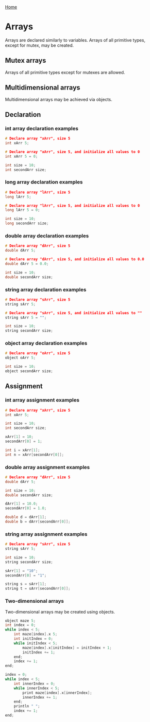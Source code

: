 [Home](https://github.com/puckowski/concert7/blob/master/)

# Arrays

Arrays are declared similarly to variables. Arrays of all primitive types, except for mutex, may be created.

## Mutex arrays

Arrays of all primitive types except for mutexes are allowed.

## Multidimensional arrays

Multidimensional arrays may be achieved via objects.

## Declaration

### int array declaration examples

```cpp
# Declare array "xArr", size 5
int xArr 5;

# Declare array "xArr", size 5, and initialize all values to 0
int xArr 5 = 0;

int size = 10;
int secondArr size;
```

### long array declaration examples

```cpp
# Declare array "lArr", size 5
long lArr 5;

# Declare array "lArr", size 5, and initialize all values to 0
long lArr 5 = 0;

int size = 10;
long secondArr size;
```

### double array declaration examples

```cpp
# Declare array "dArr", size 5
double dArr 5;

# Declare array "dArr", size 5, and initialize all values to 0.0
double dArr 5 = 0.0;

int size = 10;
double secondArr size;
```

### string array declaration examples

```cpp
# Declare array "sArr", size 5
string sArr 5;

# Declare array "sArr", size 5, and initialize all values to ""
string sArr 5 = "";

int size = 10;
string secondArr size;
```

### object array declaration examples

```cpp
# Declare array "oArr", size 5
object oArr 5;

int size = 10;
object secondArr size;
```

## Assignment

### int array assignment examples

```cpp
# Declare array "xArr", size 5
int xArr 5;

int size = 10;
int secondArr size;

xArr[1] = 10;
secondArr[0] = 1;

int i = xArr[1];
int n = xArr[secondArr[0]];
```

### double array assignment examples

```cpp
# Declare array "dArr", size 5
double dArr 5;

int size = 10;
double secondArr size;

dArr[1] = 10.0;
secondArr[0] = 1.0;

double d = dArr[1];
double b = dArr[secondArr[0]];
```

### string array assignment examples

```cpp
# Declare array "sArr", size 5
string sArr 5;

int size = 10;
string secondArr size;

sArr[1] = "10";
secondArr[0] = "1";

string s = sArr[1];
string t = sArr[secondArr[0]];
```

### Two-dimensional arrays

Two-dimensional arrays may be created using objects.

```cpp
object maze 5;
int index = 0;
while index < 5;
    int maze[index].x 5;
    int initIndex = 0;
    while initIndex < 5;
        maze[index].x[initIndex] = initIndex + 1;
        initIndex += 1;
    end;
    index += 1;
end;

index = 0;
while index < 5;
    int innerIndex = 0;
    while innerIndex < 5;
        print maze[index].x[innerIndex];
		innerIndex += 1;
    end;
    println " ";
	index += 1;
end;
```